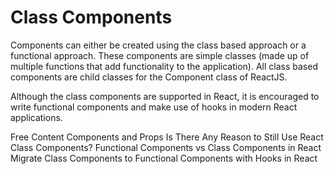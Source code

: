 # Class Components

Components can either be created using the class based approach or a functional approach. These components are simple classes (made up of multiple functions that add functionality to the application). All class based components are child classes for the Component class of ReactJS.

Although the class components are supported in React, it is encouraged to write functional components and make use of hooks in modern React applications.

<ResourceGroupTitle>Free Content</ResourceGroupTitle>
<BadgeLink colorScheme='blue' badgeText='Official Docs' href='https://reactjs.org/docs/components-and-props.html#function-and-class-components'>Components and Props</BadgeLink>
<BadgeLink colorScheme='yellow' badgeText='Read' href='https://medium.com/geekculture/is-there-any-reason-to-still-use-react-class-components-9b6a1e6aa9ef'>Is There Any Reason to Still Use React Class Components?</BadgeLink>
<BadgeLink colorScheme='yellow' badgeText='Read' href='https://www.freecodecamp.org/news/functional-components-vs-class-components-in-react'>Functional Components vs Class Components in React</BadgeLink>
<BadgeLink colorScheme='yellow' badgeText='Read' href='https://www.robinwieruch.de/react-hooks-migration/'>Migrate Class Components to Functional Components with Hooks in React</BadgeLink>
